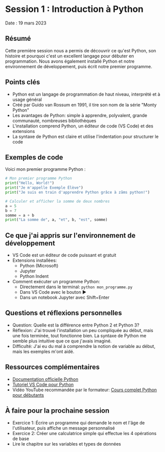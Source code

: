 # Session 1 : Introduction à Python

Date : 19 mars 2023

## Résumé

Cette première session nous a permis de découvrir ce qu'est Python, son histoire et pourquoi c'est un excellent langage pour débuter en programmation. Nous avons également installé Python et notre environnement de développement, puis écrit notre premier programme.

## Points clés

- Python est un langage de programmation de haut niveau, interprété et à usage général
- Créé par Guido van Rossum en 1991, il tire son nom de la série "Monty Python"
- Les avantages de Python: simple à apprendre, polyvalent, grande communauté, nombreuses bibliothèques
- L'installation comprend Python, un éditeur de code (VS Code) et des extensions
- La syntaxe de Python est claire et utilise l'indentation pour structurer le code

## Exemples de code

Voici mon premier programme Python :

```python
# Mon premier programme Python
print("Hello, World!")
print("Je m'appelle Exemple Élève")
print("Je suis en train d'apprendre Python grâce à zãms python!")

# Calculer et afficher la somme de deux nombres
a = 5
b = 7
somme = a + b
print("La somme de", a, "et", b, "est", somme)
```

## Ce que j'ai appris sur l'environnement de développement

- VS Code est un éditeur de code puissant et gratuit
- Extensions installées:
  - Python (Microsoft)
  - Jupyter
  - Python Indent
- Comment exécuter un programme Python:
  - Directement dans le terminal: `python mon_programme.py`
  - Dans VS Code avec le bouton ▶️
  - Dans un notebook Jupyter avec Shift+Enter

## Questions et réflexions personnelles

- Question: Quelle est la différence entre Python 2 et Python 3?
- Réflexion: J'ai trouvé l'installation un peu compliquée au début, mais une fois terminée, tout fonctionne bien. La syntaxe de Python me semble plus intuitive que ce que j'avais imaginé.
- Difficulté: J'ai eu du mal à comprendre la notion de variable au début, mais les exemples m'ont aidé.

## Ressources complémentaires

- [Documentation officielle Python](https://docs.python.org/fr/3/)
- [Tutoriel VS Code pour Python](https://code.visualstudio.com/docs/python/python-tutorial)
- Vidéo YouTube recommandée par le formateur: [Cours complet Python pour débutants](https://www.youtube.com/watch?v=LamjtTQDptA)

## À faire pour la prochaine session

- Exercice 1: Écrire un programme qui demande le nom et l'âge de l'utilisateur, puis affiche un message personnalisé
- Exercice 2: Créer une calculatrice simple qui effectue les 4 opérations de base
- Lire le chapitre sur les variables et types de données 